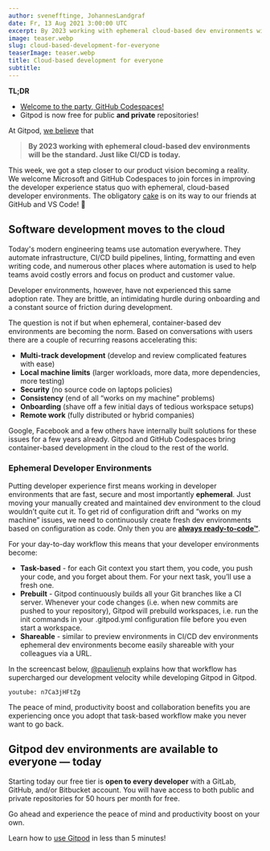 ```yaml
---
author: svenefftinge, JohannesLandgraf
date: Fr, 13 Aug 2021 3:00:00 UTC
excerpt: By 2023 working with ephemeral cloud-based dev environments will be the standard, just like CI/CD is today.
image: teaser.webp
slug: cloud-based-development-for-everyone
teaserImage: teaser.webp
title: Cloud-based development for everyone
subtitle:
---
```


<script context="module">
  export const prerender = true;
</script>

**TL;DR**

- [Welcome to the party, GitHub Codespaces!](/blog/github-codespaces)
- Gitpod is now free for public **and private** repositories!

At Gitpod, [we believe](https://www.notion.so/gitpod/Gitpod-s-Direction-be35d064c0704fbda61c542b84e07ef6) that

> **By 2023 working with ephemeral cloud-based dev environments will be the standard. Just like CI/CD is today.**

This week, we got a step closer to our product vision becoming a reality. We welcome Microsoft and GitHub Codespaces to join forces in improving the developer experience status quo with ephemeral, cloud-based developer environments. The obligatory [cake](https://twitter.com/gitpod/status/1425494676237340672?s=20) is on its way to our friends at GitHub and VS Code! 🎂

## Software development moves to the cloud

Today's modern engineering teams use automation everywhere. They automate infrastructure, CI/CD build pipelines, linting, formatting and even writing code, and numerous other places where automation is used to help teams avoid costly errors and focus on product and customer value.

Developer environments, however, have not experienced this same adoption rate. They are brittle, an intimidating hurdle during onboarding and a constant source of friction during development.

The question is not if but when ephemeral, container-based dev environments are becoming the norm. Based on conversations with users there are a couple of recurring reasons accelerating this:

- **Multi-track development** (develop and review complicated features with ease)
- **Local machine limits** (larger workloads, more data, more dependencies, more testing)
- **Security** (no source code on laptops policies)
- **Consistency** (end of all “works on my machine” problems)
- **Onboarding** (shave off a few initial days of tedious workspace setups)
- **Remote work** (fully distributed or hybrid companies)

Google, Facebook and a few others have internally built solutions for these issues for a few years already. Gitpod and GitHub Codespaces bring container-based development in the cloud to the rest of the world.

### Ephemeral Developer Environments

Putting developer experience first means working in developer environments that are fast, secure and most importantly **ephemeral**. Just moving your manually created and maintained dev environment to the cloud wouldn’t quite cut it. To get rid of configuration drift and “works on my machine” issues, we need to continuously create fresh dev environments based on configuration as code. Only then you are [**always ready-to-code™**](/).

For your day-to-day workflow this means that your developer environments become:

- **Task-based** - for each Git context you start them, you code, you push your code, and you forget about them. For your next task, you’ll use a fresh one.
- **Prebuilt** - Gitpod continuously builds all your Git branches like a CI server. Whenever your code changes (i.e. when new commits are pushed to your repository), Gitpod will prebuild workspaces, i.e. run the init commands in your .gitpod.yml configuration file before you even start a workspace.
- **Shareable** - similar to preview environments in CI/CD dev environments ephemeral dev environments become easily shareable with your colleagues via a URL.

In the screencast below, [@paulienuh](https://twitter.com/paulienuh) explains how that workflow has supercharged our development velocity while developing Gitpod in Gitpod.

`youtube: n7Ca3jHFtZg`

The peace of mind, productivity boost and collaboration benefits you are experiencing once you adopt that task-based workflow make you never want to go back.

## Gitpod dev environments are available to everyone — today

Starting today our free tier is **open to every developer** with a GitLab, GitHub, and/or Bitbucket account. You will have access to both public and private repositories for 50 hours per month for free.

Go ahead and experience the peace of mind and productivity boost on your own.

Learn how to [use Gitpod](/docs/introduction/getting-started) in less than 5 minutes!
